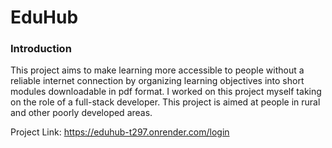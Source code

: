 # EduHub

### Introduction

This project aims to make learning more accessible to people without a reliable internet connection by organizing learning objectives into short modules downloadable in pdf format. I worked on this project myself taking on the role of a full-stack developer. This project is aimed at people in rural and other poorly developed areas.

Project Link: https://eduhub-t297.onrender.com/login
